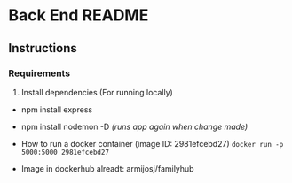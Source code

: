 # Back End README

## Instructions

### Requirements

1. Install dependencies (For running locally)

- npm install express

- npm install nodemon -D *(runs app again when change made)*

 - How to run a docker container (image ID: 2981efcebd27) ```docker run -p 5000:5000 2981efcebd27```

 - Image in dockerhub alreadt: armijosj/familyhub